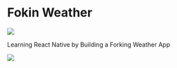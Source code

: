 # Fokin Weather
<img src="https://capsule-render.vercel.app/api?type=waving&color=BDBDC8&height=150&section=header" />

Learning React Native by Building a Forking Weather App

<img src="https://capsule-render.vercel.app/api?type=waving&color=BDBDC8&height=150&section=footer" />